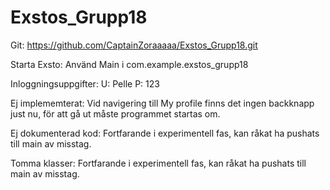 # Exstos_Grupp18
Git: https://github.com/CaptainZoraaaaa/Exstos_Grupp18.git

Starta Exsto: Använd Main i com.example.exstos_grupp18

Inloggningsuppgifter:
U: Pelle
P: 123

Ej implememterat:
Vid navigering till My profile finns det ingen backknapp just nu, för att gå ut måste programmet startas om.

Ej dokumenterad kod:
Fortfarande i experimentell fas, kan råkat ha pushats till main av misstag.

Tomma klasser:
Fortfarande i experimentell fas, kan råkat ha pushats till main av misstag.

